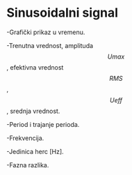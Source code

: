 # Sinusoidalni signal

-Grafički prikaz u vremenu.

-Trenutna vrednost, amplituda $$Umax$$, efektivna vrednost $$RMS$$, $$Ueff$$ , srednja vrednost.

-Period i trajanje perioda.

-Frekvencija.

-Jedinica herc [Hz].

-Fazna razlika.

